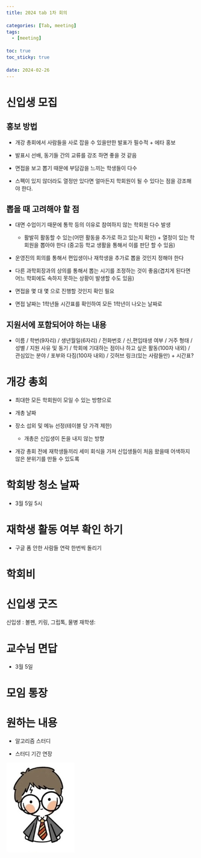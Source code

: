```yaml
---
title: 2024 tab 1차 회의

categories: [Tab, meeting]
tags:
  - [meeting]

toc: true
toc_sticky: true

date: 2024-02-26
---
```

# 신입생 모집

## 홍보 방법

* 개강 총회에서 사람들을 사로 잡을 수 있을만한 발표가 필수적 + 에타 홍보
 
 * 발표시 선배, 동기들 간의 교류를 강조 하면 좋을 것 같음

* 면접을 보고 뽑기 때문에 부담감을 느끼는 학생들이 다수

 * 스펙이 있지 않더라도 열정만 있다면 얼마든지 학회원이 될 수 있다는 점을 강조해야 한다.

## 뽑을 때 고려해야 할 점

* 대면 수업이기 때문에 통학 등의 이유로 참여하지 않는 학회원 다수 발생

  * 활발히 활동할 수 있는(어떤 활동을 추가로 하고 있는지 확인) + 열정이 있는 학회원을 뽑아야 한다 (중고등 학교 생활을 통해서 이를 판단 할 수 있음)

* 운영진의 회의를 통해서 편입생이나 재학생을 추가로 뽑을 것인지 정해야 한다

* 다른 과학회장과의 상의를 통해서 뽑는 시기를 조정하는 것이 좋음(겹치게 된다면 어느 학회에도 속하지 못하는 상황이 발생할 수도 있음)

* 면접을 몇 대 몇 으로 진행할 것인지 확인 필요

* 면접 날짜는 1학년들 시간표를 확인하여 모든 1학년이 나오는 날짜로


## 지원서에 포함되어야 하는 내용

* 이름 / 학번(9자리) / 생년월일(6자리) / 전화번호 / 신,편입태생 여부 / 거주 형태 / 성별 / 지원 사유 및 동기 / 학회에 기대하는 점이나 하고 싶은 활동(100자 내외) / 관심있는 분야 / 포부와 다짐(100자 내외) / 깃허브 링크(있는 사람들만) + 시간표?

# 개강 총회

* 최대한 모든 학회원이 모일 수 있는 방향으로

* 개총 날짜

* 장소 섭외 및 메뉴 선정(테이블 당 가격 제한)

  * 개총은 신입생이 돈을 내지 않는 방향

* 개강 총회 전에 재학생들끼리 세미 회식을 가져 신입생들이 처음 왔을때 어색하지 않은 분위기를 만들 수 있도록

# 학회방 청소 날짜

* 3월 5일 5시

# 재학생 활동 여부 확인 하기

* 구글 폼 안한 사람들 연락 한번씩 돌리기

# 학회비

# 신입생 굿즈

신입생 : 볼펜, 키링, 그립톡, 물병
재학생:

# 교수님 면답

* 3월 5일

# 모임 통장



# 원하는 내용

* 알고리즘 스터디

* 스터디 기간 연장

![hi](./avatar.png)